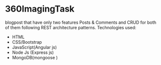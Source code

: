 # 360ImagingTask
blogpost that have only two features Posts &amp; Comments and CRUD for both of them following REST architecture patterns.
Technologies used:
- HTML
- CSS/Bootstrap
- JavaScript(Angular js)
- Node Js (Express js)
- MongoDB(mongoose )
